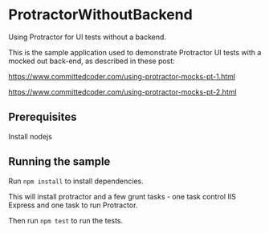 # ProtractorWithoutBackend

Using Protractor for UI tests without a backend.

This is the sample application used to demonstrate Protractor UI tests with a mocked out back-end, as described in these post:

https://www.committedcoder.com/using-protractor-mocks-pt-1.html

https://www.committedcoder.com/using-protractor-mocks-pt-2.html

## Prerequisites

Install nodejs

## Running the sample

Run `npm install` to install dependencies.

This will install protractor and a few grunt tasks - one task control IIS Express and one task to run Protractor.

Then run `npm test` to run the tests.


